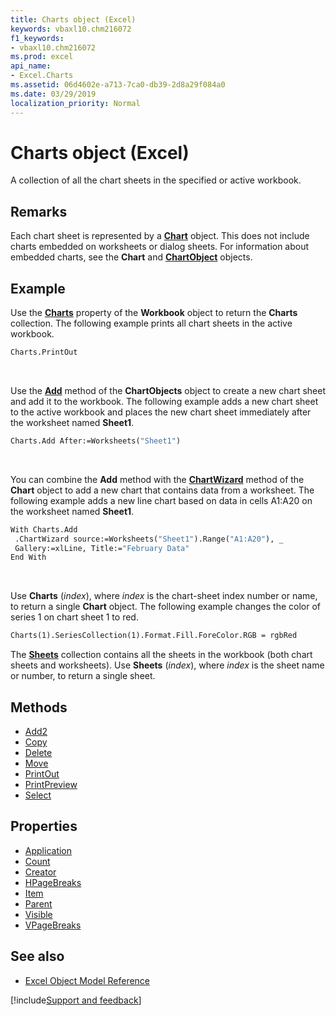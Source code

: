 ```yaml
---
title: Charts object (Excel)
keywords: vbaxl10.chm216072
f1_keywords:
- vbaxl10.chm216072
ms.prod: excel
api_name:
- Excel.Charts
ms.assetid: 06d4602e-a713-7ca0-db39-2d8a29f084a0
ms.date: 03/29/2019
localization_priority: Normal
---
```



# Charts object (Excel)

A collection of all the chart sheets in the specified or active workbook.


## Remarks

Each chart sheet is represented by a **[Chart](Excel.Chart(object).md)** object. This does not include charts embedded on worksheets or dialog sheets. For information about embedded charts, see the **Chart** and **[ChartObject](Excel.ChartObject.md)** objects.


## Example

Use the **[Charts](Excel.Workbook.Charts.md)** property of the **Workbook** object to return the **Charts** collection. The following example prints all chart sheets in the active workbook.

```vb
Charts.PrintOut
```

<br/>

Use the **[Add](excel.chartobjects.add.md)** method of the **ChartObjects** object to create a new chart sheet and add it to the workbook. The following example adds a new chart sheet to the active workbook and places the new chart sheet immediately after the worksheet named **Sheet1**.

```vb
Charts.Add After:=Worksheets("Sheet1")
```

<br/>

You can combine the **Add** method with the **[ChartWizard](Excel.Chart.ChartWizard.md)** method of the **Chart** object to add a new chart that contains data from a worksheet. The following example adds a new line chart based on data in cells A1:A20 on the worksheet named **Sheet1**.

```vb
With Charts.Add 
 .ChartWizard source:=Worksheets("Sheet1").Range("A1:A20"), _ 
 Gallery:=xlLine, Title:="February Data" 
End With
```

<br/>

Use **Charts** (_index_), where _index_ is the chart-sheet index number or name, to return a single **Chart** object. The following example changes the color of series 1 on chart sheet 1 to red.

```vb
Charts(1).SeriesCollection(1).Format.Fill.ForeColor.RGB = rgbRed
```

The **[Sheets](Excel.Sheets.md)** collection contains all the sheets in the workbook (both chart sheets and worksheets). Use **Sheets** (_index_), where _index_ is the sheet name or number, to return a single sheet.


## Methods

- [Add2](Excel.charts.add2.md)
- [Copy](Excel.Charts.Copy.md)
- [Delete](Excel.Charts.Delete.md)
- [Move](Excel.Charts.Move.md)
- [PrintOut](Excel.Charts.PrintOut.md)
- [PrintPreview](Excel.Charts.PrintPreview.md)
- [Select](Excel.Charts.Select.md)

## Properties

- [Application](Excel.Charts.Application.md)
- [Count](Excel.Charts.Count.md)
- [Creator](Excel.Charts.Creator.md)
- [HPageBreaks](Excel.Charts.HPageBreaks.md)
- [Item](Excel.Charts.Item.md)
- [Parent](Excel.Charts.Parent.md)
- [Visible](Excel.Charts.Visible.md)
- [VPageBreaks](Excel.Charts.VPageBreaks.md)

## See also

- [Excel Object Model Reference](overview/Excel/object-model.md)

[!include[Support and feedback](~/includes/feedback-boilerplate.md)]

